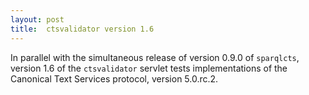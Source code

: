 ```yaml
---
layout: post
title:  ctsvalidator version 1.6
---
```



In parallel with the simultaneous release of version 0.9.0 of `sparqlcts`, version 1.6 of the `ctsvalidator` servlet tests implementations of the Canonical Text Services protocol, version 5.0.rc.2.





